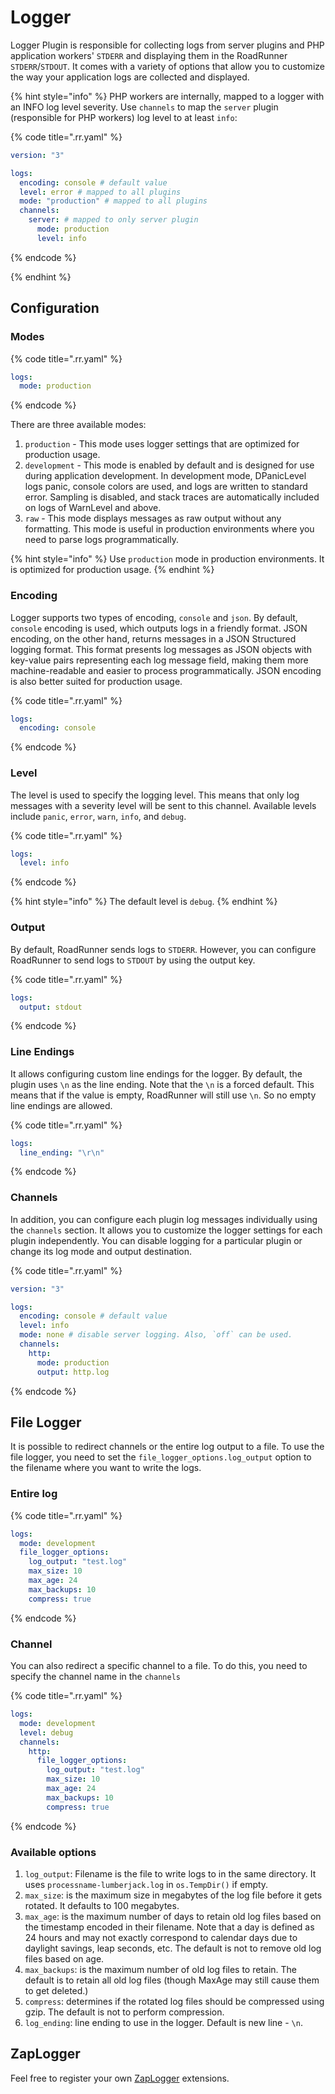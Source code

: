 # Logger

Logger Plugin is responsible for collecting logs from server plugins and PHP application workers' `STDERR` and
displaying them in the RoadRunner `STDERR`/`STDOUT`. It comes with a variety of options that allow you to customize the
way your application logs are collected and displayed.

{% hint style="info" %}
PHP workers are internally, mapped to a logger with an INFO log level severity. Use `channels` to map the `server` plugin (responsible for PHP workers) log level to at least `info`:

{% code title=".rr.yaml" %}

```yaml
version: "3"

logs:
  encoding: console # default value
  level: error # mapped to all plugins
  mode: "production" # mapped to all plugins
  channels:
    server: # mapped to only server plugin
      mode: production
      level: info
```

{% endcode %}

{% endhint %}

## Configuration

### Modes

{% code title=".rr.yaml" %}

```yaml
logs:
  mode: production
```

{% endcode %}

There are three available modes:

1. `production` - This mode uses logger settings that are optimized for production usage.
2. `development` - This mode is enabled by default and is designed for use during application development. In
   development mode, DPanicLevel logs panic, console colors are used, and logs are written to standard error. Sampling
   is disabled, and stack traces are automatically included on logs of WarnLevel and above.
3. `raw` - This mode displays messages as raw output without any formatting. This mode is useful in production
   environments where you need to parse logs programmatically.

{% hint style="info" %}
Use `production` mode in production environments. It is optimized for production usage.
{% endhint %}

### Encoding

Logger supports two types of encoding, `console` and `json`. By default, `console` encoding is used, which outputs logs
in a friendly format. JSON encoding, on the other hand, returns messages in a JSON Structured logging format. This
format presents log messages as JSON objects with key-value pairs representing each log message field, making them more
machine-readable and easier to process programmatically. JSON encoding is also better suited for production usage.

{% code title=".rr.yaml" %}

```yaml
logs:
  encoding: console
```

{% endcode %}

### Level

The level is used to specify the logging level. This means that only log messages with a severity level will be sent to
this channel. Available levels include `panic`, `error`, `warn`, `info`, and `debug`.

{% code title=".rr.yaml" %}

```yaml
logs:
  level: info
```

{% endcode %}

{% hint style="info" %}
The default level is `debug`.
{% endhint %}

### Output

By default, RoadRunner sends logs to `STDERR`. However, you can configure RoadRunner to send logs to `STDOUT` by using
the output key.

{% code title=".rr.yaml" %}

```yaml
logs:
  output: stdout
```

{% endcode %}

### Line Endings

It allows configuring custom line endings for the logger. By default, the plugin uses `\n` as the line ending. Note that the `\n` is a forced default. This means that if the value is empty, RoadRunner will still use `\n`. So no empty line endings are allowed.

{% code title=".rr.yaml" %}

```yaml
logs:
  line_ending: "\r\n"
```

{% endcode %}

### Channels

In addition, you can configure each plugin log messages individually using the `channels` section. It allows you to
customize the logger settings for each plugin independently. You can disable logging for a particular plugin or change
its log mode and output destination.

{% code title=".rr.yaml" %}

```yaml
version: "3"

logs:
  encoding: console # default value
  level: info
  mode: none # disable server logging. Also, `off` can be used.
  channels:
    http:
      mode: production
      output: http.log
```

{% endcode %}

## File Logger

It is possible to redirect channels or the entire log output to a file. To use the file logger, you need to set
the `file_logger_options.log_output` option to the filename where you want to write the logs.

### Entire log

{% code title=".rr.yaml" %}

```yaml
logs:
  mode: development
  file_logger_options:
    log_output: "test.log"
    max_size: 10
    max_age: 24
    max_backups: 10
    compress: true
```

{% endcode %}

### Channel

You can also redirect a specific channel to a file. To do this, you need to specify the channel name in the `channels`

{% code title=".rr.yaml" %}

```yaml
logs:
  mode: development
  level: debug
  channels:
    http:
      file_logger_options:
        log_output: "test.log"
        max_size: 10
        max_age: 24
        max_backups: 10
        compress: true
```

{% endcode %}

### Available options

1. `log_output`: Filename is the file to write logs to in the same directory. It uses `processname-lumberjack.log` in
   `os.TempDir()` if empty.
2. `max_size`: is the maximum size in megabytes of the log file before it gets rotated. It defaults to 100 megabytes.
3. `max_age`: is the maximum number of days to retain old log files based on the timestamp encoded in their filename.
   Note that a day is defined as 24 hours and may not exactly correspond to calendar days due to daylight savings, leap
   seconds, etc. The default is not to remove old log files based on age.
4. `max_backups`: is the maximum number of old log files to retain. The default is to retain all old log files (though
   MaxAge may still cause them to get deleted.)
5. `compress`: determines if the rotated log files should be compressed using gzip. The default is not to perform
   compression.
6. `log_ending`: line ending to use in the logger. Default is new line - `\n`.

## ZapLogger

Feel free to register your own [ZapLogger](https://github.com/uber-go/zap) extensions.

